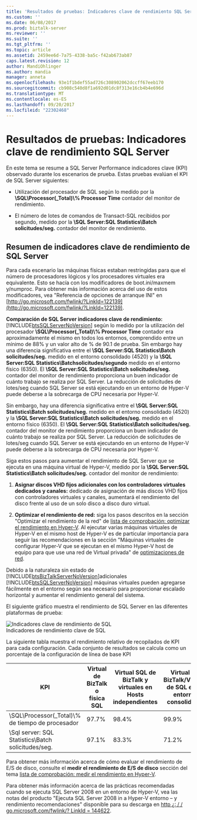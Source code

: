 ```yaml
---
title: 'Resultados de pruebas: Indicadores clave de rendimiento SQL Server | Documentos de Microsoft'
ms.custom: ''
ms.date: 06/08/2017
ms.prod: biztalk-server
ms.reviewer: ''
ms.suite: ''
ms.tgt_pltfrm: ''
ms.topic: article
ms.assetid: 2459ee6d-7a75-4338-ba5c-f42ab673ab87
caps.latest.revision: 12
author: MandiOhlinger
ms.author: mandia
manager: anneta
ms.openlocfilehash: 93e1f1bdef55ad726c308902062dccff67eeb170
ms.sourcegitcommit: cb908c540d8f1a692d01dc8f313e16cb4b4e696d
ms.translationtype: MT
ms.contentlocale: es-ES
ms.lasthandoff: 09/20/2017
ms.locfileid: "22302468"
---
```

# <a name="test-results-sql-server-key-performance-indicators"></a>Resultados de pruebas: Indicadores clave de rendimiento SQL Server
En este tema se resume a SQL Server Performance indicadores clave (KPI) observado durante los escenarios de prueba. Estas pruebas evalúan el KPI de SQL Server siguientes:  
  
-   Utilización del procesador de SQL según lo medido por la **\SQL\Processor(_Total)\\% Processor Time** contador del monitor de rendimiento.  
  
-   El número de lotes de comandos de Transact-SQL recibidos por segundo, medido por la **\SQL Server:SQL Statistics\Batch solicitudes/seg.** contador del monitor de rendimiento.  
  
## <a name="summary-of-sql-server-key-performance-indicators"></a>Resumen de indicadores clave de rendimiento de SQL Server  
 Para cada escenario las máquinas físicas estaban restringidas para que el número de procesadores lógicos y los procesadores virtuales era equivalente. Esto se hacía con los modificadores de boot.ini/maxmem y/numproc. Para obtener más información acerca del uso de estos modificadores, vea "Referencia de opciones de arranque INI" en [http://go.microsoft.com/fwlink/?LinkId=122139](http://go.microsoft.com/fwlink/?LinkId=122139).  
  
 **Comparación de SQL Server indicadores clave de rendimiento:** [!INCLUDE[btsSQLServerNoVersion](../includes/btssqlservernoversion-md.md)] según lo medido por la utilización del procesador **\SQL\Processor(_Total)\\% Processor Time** contador era aproximadamente el mismo en todos los entornos, comprendido entre un mínimo de 88% y un valor alto de % de 90.1 de prueba.   Sin embargo hay una diferencia significativa entre el **\SQL Server:SQL Statistics\Batch solicitudes/seg.** medido en el entorno consolidado (4520) y la **\SQL Server:SQL Statistics\Batchsolicitudes/segundo** medido en el entorno físico (6350). El **\SQL Server:SQL Statistics\Batch solicitudes/seg.** contador del monitor de rendimiento proporciona un buen indicador de cuánto trabajo se realiza por SQL Server. La reducción de solicitudes de lotes/seg cuando SQL Server se está ejecutando en un entorno de Hyper-V puede deberse a la sobrecarga de CPU necesaria por Hyper-V.  
  
 Sin embargo, hay una diferencia significativa entre el **\SQL Server:SQL Statistics\Batch solicitudes/seg.** medido en el entorno consolidado (4520) y la **\SQL Server:SQL Statistics\Batch solicitudes/seg.**  medido en el entorno físico (6350). El **\SQL Server:SQL Statistics\Batch solicitudes/seg.** contador del monitor de rendimiento proporciona un buen indicador de cuánto trabajo se realiza por SQL Server. La reducción de solicitudes de lotes/seg cuando SQL Server se está ejecutando en un entorno de Hyper-V puede deberse a la sobrecarga de CPU necesaria por Hyper-V.  
  
 Siga estos pasos para aumentar el rendimiento de SQL Server que se ejecuta en una máquina virtual de Hyper-V, medido por la **\SQL Server:SQL Statistics\Batch solicitudes/seg.** contador del monitor de rendimiento:  
  
1.  **Asignar discos VHD fijos adicionales con los controladores virtuales dedicados y canales:** dedicado de asignación de más discos VHD fijos con controladores virtuales y canales, aumentará el rendimiento del disco frente al uso de un solo disco a disco duro virtual.  
  
2.  **Optimizar el rendimiento de red:** siga los pasos descritos en la sección "Optimizar el rendimiento de la red" de [lista de comprobación: optimizar el rendimiento en Hyper-V](~/technical-guides/checklist-optimizing-performance-on-hyper-v.md). Al ejecutar varias máquinas virtuales de Hyper-V en el mismo host de Hyper-V es de particular importancia para seguir las recomendaciones en la sección "Máquinas virtuales de configurar Hyper-V que se ejecutan en el mismo Hyper-V host de equipo para que use una red de Virtual privada" de [optimizaciones de red](../technical-guides/network-optimizations.md).  
  
 Debido a la naturaleza sin estado de [!INCLUDE[btsBizTalkServerNoVersion](../includes/btsbiztalkservernoversion-md.md)]adicionales [!INCLUDE[btsSQLServerNoVersion](../includes/btssqlservernoversion-md.md)] máquinas virtuales pueden agregarse fácilmente en el entorno según sea necesario para proporcionar escalado horizontal y aumentar el rendimiento general del sistema.  
  
 El siguiente gráfico muestra el rendimiento de SQL Server en las diferentes plataformas de prueba:  
  
 ![Indicadores clave de rendimiento de SQL](../technical-guides/media/sqlkpi.gif "SQLKPI")  
Indicadores de rendimiento clave de SQL  
  
 La siguiente tabla muestra el rendimiento relativo de recopilados de KPI para cada configuración. Cada conjunto de resultados se calcula como un porcentaje de la configuración de línea de base KPI  
  
|KPI|Virtual de BizTalk o física SQL|Virtual SQL de BizTalk y virtuales en Hosts independientes|Virtual de BizTalk/Virtual de SQL en el entorno consolidado|  
|---------|-----------------------------------|----------------------------------------------------|--------------------------------------------------------------|  
|\SQL\Processor(_Total)\\% de tiempo de procesador|97.7%|98.4%|99.9%|  
|\Sql server: SQL Statistics\Batch solicitudes/seg.|97.1%|83.3%|71.2%|  
  
 Para obtener más información acerca de cómo evaluar el rendimiento de E/S de disco, consulte el **medir el rendimiento de E/S de disco** sección del tema [lista de comprobación: medir el rendimiento en Hyper-V](../technical-guides/checklist-measuring-performance-on-hyper-v.md).  
  
 Para obtener más información acerca de las prácticas recomendadas cuando se ejecuta SQL Server 2008 en un entorno de Hyper-V, vea las notas del producto "Ejecuta SQL Server 2008 in a Hyper-V entorno – y rendimiento recomendaciones" disponible para su descarga en [http ¿: / / go.microsoft.com/fwlink/? LinkId = 144622](http://go.microsoft.com/fwlink/?LinkId=144622).